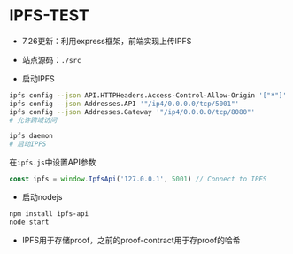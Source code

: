 # IPFS-TEST

* 7.26更新：利用express框架，前端实现上传IPFS
* 站点源码：`./src`



* 启动IPFS

```bash
ipfs config --json API.HTTPHeaders.Access-Control-Allow-Origin '["*"]'
ipfs config --json Addresses.API '"/ip4/0.0.0.0/tcp/5001"'
ipfs config --json Addresses.Gateway '"/ip4/0.0.0.0/tcp/8080"'
# 允许跨域访问

ipfs daemon
# 启动IPFS
```



在`ipfs.js`中设置API参数

```js
const ipfs = window.IpfsApi('127.0.0.1', 5001) // Connect to IPFS
```



* 启动nodejs

```bash
npm install ipfs-api
node start
```



* IPFS用于存储proof，之前的proof-contract用于存proof的哈希